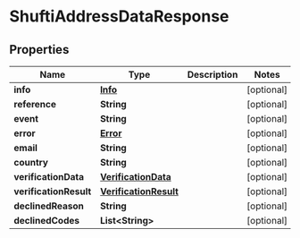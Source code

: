 

# ShuftiAddressDataResponse


## Properties

| Name | Type | Description | Notes |
|------------ | ------------- | ------------- | -------------|
|**info** | [**Info**](Info.md) |  |  [optional] |
|**reference** | **String** |  |  [optional] |
|**event** | **String** |  |  [optional] |
|**error** | [**Error**](Error.md) |  |  [optional] |
|**email** | **String** |  |  [optional] |
|**country** | **String** |  |  [optional] |
|**verificationData** | [**VerificationData**](VerificationData.md) |  |  [optional] |
|**verificationResult** | [**VerificationResult**](VerificationResult.md) |  |  [optional] |
|**declinedReason** | **String** |  |  [optional] |
|**declinedCodes** | **List&lt;String&gt;** |  |  [optional] |



